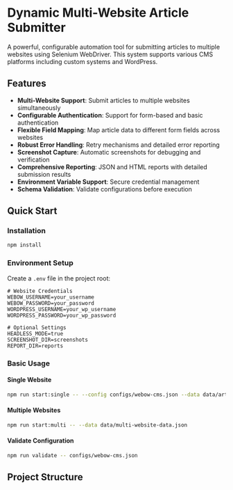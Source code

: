 # Dynamic Multi-Website Article Submitter

A powerful, configurable automation tool for submitting articles to multiple websites using Selenium WebDriver. This system supports various CMS platforms including custom systems and WordPress.

## Features

- **Multi-Website Support**: Submit articles to multiple websites simultaneously
- **Configurable Authentication**: Support for form-based and basic authentication
- **Flexible Field Mapping**: Map article data to different form fields across websites
- **Robust Error Handling**: Retry mechanisms and detailed error reporting
- **Screenshot Capture**: Automatic screenshots for debugging and verification
- **Comprehensive Reporting**: JSON and HTML reports with detailed submission results
- **Environment Variable Support**: Secure credential management
- **Schema Validation**: Validate configurations before execution

## Quick Start

### Installation

```bash
npm install
```

### Environment Setup

Create a `.env` file in the project root:

```env
# Website Credentials
WEBOW_USERNAME=your_username
WEBOW_PASSWORD=your_password
WORDPRESS_USERNAME=your_wp_username
WORDPRESS_PASSWORD=your_wp_password

# Optional Settings
HEADLESS_MODE=true
SCREENSHOT_DIR=screenshots
REPORT_DIR=reports
```

### Basic Usage

#### Single Website
```bash
npm run start:single -- --config configs/webow-cms.json --data data/articles.json
```

#### Multiple Websites
```bash
npm run start:multi -- --data data/multi-website-data.json
```

#### Validate Configuration
```bash
npm run validate -- configs/webow-cms.json
```

## Project Structure
